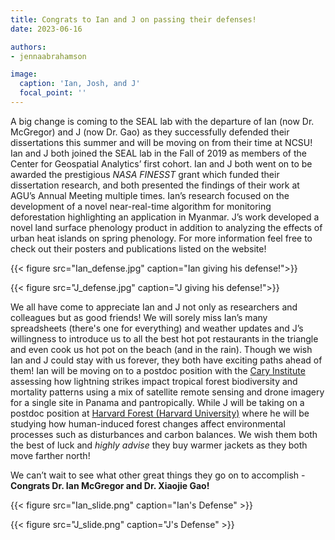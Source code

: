 ```yaml
---
title: Congrats to Ian and J on passing their defenses!
date: 2023-06-16

authors:
- jennaabrahamson

image:
  caption: 'Ian, Josh, and J'
  focal_point: ''
---
```



A big change is coming to the SEAL lab with the departure of Ian (now Dr. McGregor) and J (now Dr. Gao) as they successfully defended their dissertations this summer and will be moving on from their time at NCSU! Ian and J both joined the SEAL lab in the Fall of 2019 as members of the Center for Geospatial Analytics’ first cohort. Ian and J both went on to be awarded the prestigious *NASA FINESST* grant which funded their dissertation research, and both presented the findings of their work at AGU’s Annual Meeting multiple times. Ian’s research focused on the development of a novel near-real-time algorithm for monitoring deforestation highlighting an application in Myanmar. J’s work developed a novel land surface phenology product in addition to analyzing the effects of urban heat islands on spring phenology. For more information feel free to check out their posters and publications listed on the website!


{{< figure src="Ian_defense.jpg" caption="Ian giving his defense!">}}

{{< figure src="J_defense.jpg" caption="J giving his defense!">}}


We all have come to appreciate Ian and J not only as researchers and colleagues but as good friends! We will sorely miss Ian’s many spreadsheets (there's one for everything) and weather updates and J’s willingness to introduce us to all the best hot pot restaurants in the triangle and even cook us hot pot on the beach (and in the rain). Though we wish Ian and J could stay with us forever, they both have exciting paths ahead of them! Ian will be moving on to a postdoc position with the [Cary Institute](https://www.caryinstitute.org/) assessing how lightning strikes impact tropical forest biodiversity and mortality patterns using a mix of satellite remote sensing and drone imagery for a single site in Panama and pantropically. While J will be taking on a postdoc position at [Harvard Forest (Harvard University)](https://harvardforest.fas.harvard.edu/) where he will be studying how human-induced forest changes affect environmental processes such as disturbances and carbon balances. We wish them both the best of luck and *highly advise* they buy warmer jackets as they both move farther north!



We can’t wait to see what other great things they go on to accomplish - **Congrats Dr. Ian McGregor and Dr. Xiaojie Gao!**

{{< figure src="Ian_slide.png" caption="Ian's Defense" >}}

{{< figure src="J_slide.png" caption="J's Defense" >}}
